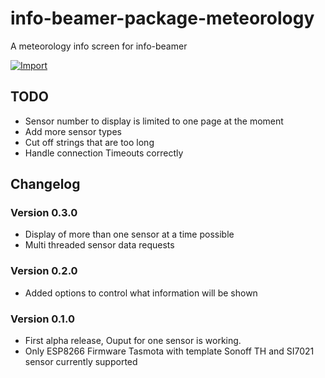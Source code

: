 # info-beamer-package-meteorology
A meteorology info screen for info-beamer

[![Import](https://cdn.infobeamer.com/s/img/import.png)](https://info-beamer.com/use?url=https://github.com/JHSawatzki/info-beamer-package-meteorology)

## TODO
 * Sensor number to display is limited to one page at the moment
 * Add more sensor types
 * Cut off strings that are too long
 * Handle connection Timeouts correctly

## Changelog

### Version 0.3.0

 * Display of more than one sensor at a time possible
 * Multi threaded sensor data requests

### Version 0.2.0

 * Added options to control what information will be shown

### Version 0.1.0

 * First alpha release, Ouput for one sensor is working.
 * Only ESP8266 Firmware Tasmota with template Sonoff TH and SI7021 sensor currently supported

